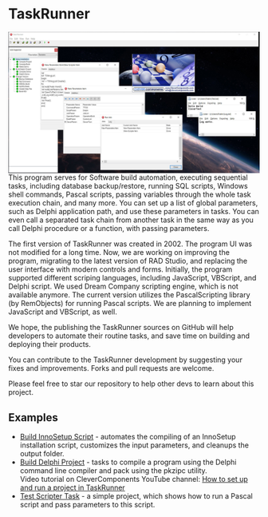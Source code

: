 # TaskRunner

<img align="left" src="Images\TaskRunner.jpg"/>

This program serves for Software build automation, executing sequential tasks, including database backup/restore, running SQL scripts, Windows shell commands, Pascal scripts, passing variables through the whole task execution chain, and many more. You can set up a list of global parameters, such as Delphi application path, and use these parameters in tasks. You can even call a separated task chain from another task in the same way as you call Delphi procedure or a function, with passing parameters.



The first version of TaskRunner was created in 2002. The program UI was not modified for a long time. Now, we are working on improving the program, migrating to the latest version of RAD Studio, and replacing the user interface with modern controls and forms.
Initially, the program supported different scriping languages, including JavaScript, VBScript, and Delphi script. We used Dream Company scripting engine, which is not available anymore. The current version utilizes the PascalScripting library (by RemObjects) for running Pascal scripts. We are planning to implement JavaScript and VBScript, as well.



We hope, the publishing the TaskRunner sources on GitHub will help developers to automate their routine tasks, and save time on building and deploying their products.

You can contribute to the TaskRunner development by suggesting your fixes and improvements. Forks and pull requests are welcome.



Please feel free to star our repository to help other devs to learn about this project.

## Examples

* [Build InnoSetup Script](Examples/BuildInnoSetupScript.job) - automates the compiling of an InnoSetup installation script, customizes the input parameters, and cleanups the output folder.
* [Build Delphi Project](Examples/BuildDelphiProject.job) - tasks to compile a program using the Delphi command line compiler and pack using the pkzipc utility.   
Video tutorial on CleverComponents YouTube channel: [How to set up and run a project in TaskRunner](https://youtu.be/cndY-BVm8yA)
* [Test Scripter Task](Examples/TestScripterTask.job) - a simple project, which shows how to run a Pascal script and pass parameters to this script.
